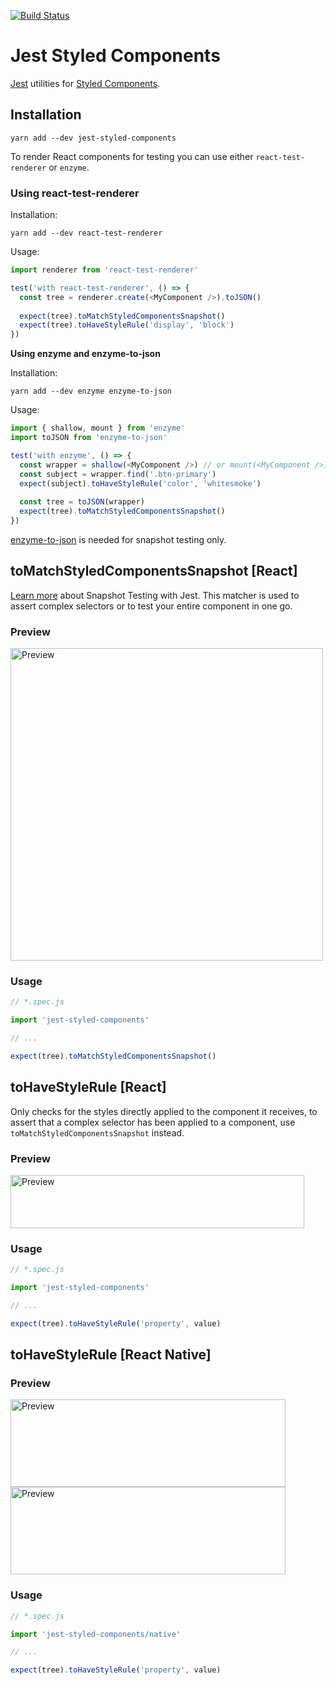 [![Build Status](https://travis-ci.org/styled-components/jest-styled-components.svg?branch=master)](https://travis-ci.org/styled-components/jest-styled-components)

# Jest Styled Components
[Jest](https://github.com/facebook/jest) utilities for [Styled Components](https://github.com/styled-components/styled-components).

## Installation

```
yarn add --dev jest-styled-components
```

To render React components for testing you can use either `react-test-renderer` or `enzyme`.

### Using react-test-renderer

Installation:

```
yarn add --dev react-test-renderer
```

Usage:

```js
import renderer from 'react-test-renderer'

test('with react-test-renderer', () => {
  const tree = renderer.create(<MyComponent />).toJSON()
  
  expect(tree).toMatchStyledComponentsSnapshot()
  expect(tree).toHaveStyleRule('display', 'block')
})
```

**Using enzyme and enzyme-to-json**

Installation:

```
yarn add --dev enzyme enzyme-to-json
```

Usage:


```js
import { shallow, mount } from 'enzyme'
import toJSON from 'enzyme-to-json'

test('with enzyme', () => {
  const wrapper = shallow(<MyComponent />) // or mount(<MyComponent />)
  const subject = wrapper.find('.btn-primary')
  expect(subject).toHaveStyleRule('color', 'whitesmoke')
  
  const tree = toJSON(wrapper)
  expect(tree).toMatchStyledComponentsSnapshot()
})
```

[enzyme-to-json](https://www.npmjs.com/package/enzyme-to-json) is needed for snapshot testing only.


## toMatchStyledComponentsSnapshot [React]

[Learn more](https://facebook.github.io/jest/docs/snapshot-testing.html) about Snapshot Testing with Jest. This matcher
is used to assert complex selectors or to test your entire component in one go.

### Preview

<img alt="Preview" src="assets/toMatchStyledComponentsSnapshot.png" width="500px" height="500px" />

### Usage

```js
// *.spec.js

import 'jest-styled-components'

// ...

expect(tree).toMatchStyledComponentsSnapshot()
```

## toHaveStyleRule [React]

Only checks for the styles directly applied to the component it receives, to assert that a complex selector has been applied to a component, use `toMatchStyledComponentsSnapshot` instead.

### Preview

<img alt="Preview" src="assets/toHaveStyleRule.png" width="470px" height="85px" />

### Usage

```js
// *.spec.js

import 'jest-styled-components'

// ...

expect(tree).toHaveStyleRule('property', value)
```

## toHaveStyleRule [React Native]


### Preview

<img alt="Preview" src="assets/toHaveStyleRule1.png" width="440px" height="140px" />

<img alt="Preview" src="assets/toHaveStyleRule2.png" width="440px" height="140px" />

### Usage

```js
// *.spec.js

import 'jest-styled-components/native'

// ...

expect(tree).toHaveStyleRule('property', value)
```

